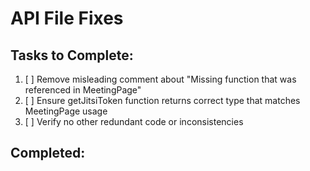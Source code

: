 # API File Fixes

## Tasks to Complete:
1. [ ] Remove misleading comment about "Missing function that was referenced in MeetingPage"
2. [ ] Ensure getJitsiToken function returns correct type that matches MeetingPage usage
3. [ ] Verify no other redundant code or inconsistencies

## Completed:
